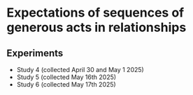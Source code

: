 # Expectations of sequences of generous acts in relationships

## Experiments

- Study 4 (collected April 30 and May 1 2025)
- Study 5 (collected May 16th 2025)
- Study 6 (collected May 17th 2025)